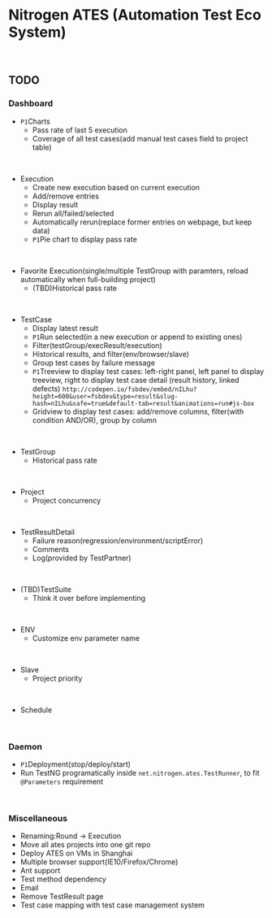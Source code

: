 # Nitrogen ATES (Automation Test Eco System)
<br/>

## TODO
### Dashboard
* `P1`Charts
  * Pass rate of last 5 execution
  * Coverage of all test cases(add manual test cases field to project table)
<br/>

* Execution
  * Create new execution based on current execution
  * Add/remove entries
  * Display result
  * Rerun all/failed/selected
  * Automatically rerun(replace former entries on webpage, but keep data)
  * `P1`Pie chart to display pass rate
<br/>

* Favorite Execution(single/multiple TestGroup with paramters, reload automatically when full-building project)
  * (TBD)Historical pass rate
<br/>

* TestCase
  * Display latest result
  * `P1`Run selected(in a new execution or append to existing ones)
  * Filter(testGroup/execResult/execution)
  * Historical results, and filter(env/browser/slave)
  * Group test cases by failure message
  * `P1`Treeview to display test cases: left-right panel, left panel to display treeview, right to display test case detail (result history, linked defects)
    `http://codepen.io/fsbdev/embed/nILhu?height=600&user=fsbdev&type=result&slug-hash=nILhu&safe=true&default-tab=result&animations=run#js-box`
  * Gridview to display test cases: add/remove columns, filter(with condition AND/OR), group by column
<br/>

* TestGroup
  * Historical pass rate
<br/>

* Project
  * Project concurrency
<br/>

* TestResultDetail
  * Failure reason(regression/environment/scriptError)
  * Comments
  * Log(provided by TestPartner)
<br/>

* (TBD)TestSuite
  * Think it over before implementing
<br/>

* ENV
  * Customize env parameter name
<br/>

* Slave
  * Project priority
<br/>

* Schedule
<br/>

### Daemon
* `P1`Deployment(stop/deploy/start)
* Run TestNG programatically inside `net.nitrogen.ates.TestRunner`, to fit `@Parameters` requirement
<br/>

### Miscellaneous
* Renaming:Round -> Execution
* Move all ates projects into one git repo
* Deploy ATES on VMs in Shanghai
* Multiple browser support(IE10/Firefox/Chrome)
* Ant support
* Test method dependency
* Email
* Remove TestResult page
* Test case mapping with test case management system